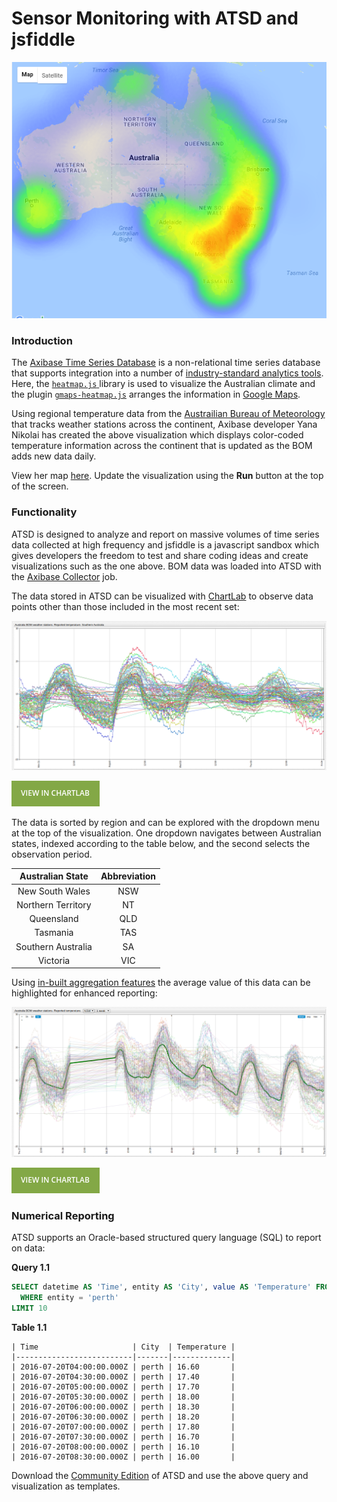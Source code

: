 Sensor Monitoring with ATSD and jsfiddle
===

![](Images/sm-001.png)

### Introduction

The [Axibase Time Series Database](https://axibase.com/products/axibase-time-series-database/) is a non-relational time series
database that supports integration into a number of [industry-standard analytics tools](https://github.com/axibase/atsd#integrations). 
Here, the [`heatmap.js` ](https://www.patrick-wied.at/static/heatmapjs/) library is used to visualize the Australian
climate and the plugin [`gmaps-heatmap.js`](https://www.patrick-wied.at/static/heatmapjs/plugin-gmaps-layer.html) arranges
the information in [Google Maps](https://www.google.com/maps). 

Using regional temperature data from the [Austrailian Bureau of Meteorology](http://www.bom.gov.au/?ref=logo) that tracks weather
stations across the continent, Axibase developer Yana Nikolai has created the above visualization which displays color-coded
temperature information across the continent that is updated as the BOM adds new data daily.

View her map [here](http://jsfiddle.net/8snq8c4w/4/). Update the visualization using the **Run** button at the top of the screen.

### Functionality

ATSD is designed to analyze and report on massive volumes of time series data collected at high frequency and jsfiddle is
a javascript sandbox which gives developers the freedom to test and share coding ideas and create visualizations such as 
the one above. BOM data was loaded into ATSD with the [Axibase Collector](https://github.com/axibase/axibase-collector/tree/master/jobs/examples/file/australia-bom)
job.

The data stored in ATSD can be visualized with [ChartLab](https://apps.axibase.com) to observe data points other than those
included in the most recent set:

![](Images/sm-002.png)

[![](Images/button.png)](https://apps.axibase.com/chartlab/6e5fe1c5/9/#fullscreen)

The data is sorted by region and can be explored with the dropdown menu at the top of the visualization. One dropdown navigates
between Australian states, indexed according to the table below, and the second selects the observation period.

| Australian State | Abbreviation |
|:----------------:|:------------:|
| New South Wales | NSW | 
| Northern Territory | NT |
| Queensland | QLD |
| Tasmania | TAS |
| Southern Australia | SA |
| Victoria | VIC |

Using [in-built aggregation features](https://axibase.com/products/axibase-time-series-database/visualization/widgets/configuring-the-widgets/aggregators/)
the average value of this data can be highlighted for enhanced reporting:

![](Images/sm-004.png)

[![](Images/button.png)](https://apps.axibase.com/chartlab/6e5fe1c5/8/#fullscreen)

### Numerical Reporting

ATSD supports an Oracle-based structured query language (SQL) to report on data:

**Query 1.1**

```sql
SELECT datetime AS 'Time', entity AS 'City', value AS 'Temperature' FROM "bom.gov.au.air_temp"
  WHERE entity = 'perth'
LIMIT 10
```

**Table 1.1**

```ls
| Time                     | City  | Temperature | 
|--------------------------|-------|-------------| 
| 2016-07-20T04:00:00.000Z | perth | 16.60       | 
| 2016-07-20T04:30:00.000Z | perth | 17.40       | 
| 2016-07-20T05:00:00.000Z | perth | 17.70       | 
| 2016-07-20T05:30:00.000Z | perth | 18.00       | 
| 2016-07-20T06:00:00.000Z | perth | 18.30       | 
| 2016-07-20T06:30:00.000Z | perth | 18.20       | 
| 2016-07-20T07:00:00.000Z | perth | 17.80       | 
| 2016-07-20T07:30:00.000Z | perth | 16.70       | 
| 2016-07-20T08:00:00.000Z | perth | 16.10       | 
| 2016-07-20T08:30:00.000Z | perth | 16.00       | 
```

Download the [Community Edition](https://github.com/axibase/atsd/blob/master/installation/README.md#installation) of ATSD
and use the above query and visualization as templates.
